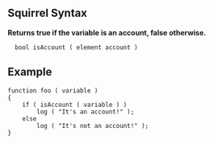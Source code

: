 ## Squirrel Syntax ##
**Returns true if the variable is an account, false otherwise.**

```
  bool isAccount ( element account )
```

## Example ##

```
function foo ( variable )
{
	if ( isAccount ( variable ) )
		log ( "It's an account!" );
	else
		log ( "It's not an account!" );
}
```